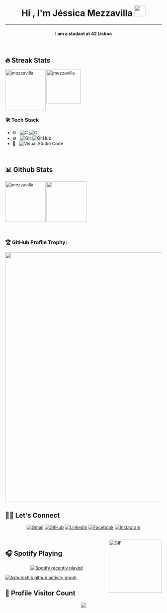 <h1 align="center">Hi , I'm Jéssica Mezzavilla <img src="https://media.giphy.com/media/hvRJCLFzcasrR4ia7z/giphy.gif" width="35"></h1>

<hr/>
<h4 align="center">
  I am a studant at 42 Lisboa
</h4>
<br/>

## 🔥 Streak Stats


<div align="left">
  <img height="130em" align="left" src="https://github-readme-streak-stats.herokuapp.com/?user=jmezzavilla&theme=dark" alt="jmezzavilla" />
  <a href="https://github.com/jmezzavilla/ft_printf">
    <img height="110em" src="https://github-readme-stats.vercel.app/api/pin/?username=jmezzavilla&repo=ft_printf&show_icons=true&theme=dark" alt="jmezzavilla" />
  </a>
</div>

<br/>

### 🛠 Tech Stack
- 🌐 &nbsp;
  ![C](https://img.shields.io/badge/-C-333333?style=flat&logo=C)
  ![C](https://img.shields.io/badge/-shell-333333?style=flat&logo=shell)
- ⚙️ &nbsp;
  ![Git](https://img.shields.io/badge/-Git-333333?style=flat&logo=git)
  ![GitHub](https://img.shields.io/badge/-GitHub-333333?style=flat&logo=github)
- 🔧 &nbsp;
  ![Visual Studio Code](https://img.shields.io/badge/-Visual%20Studio%20Code-333333?style=flat&logo=visual-studio-code&logoColor=007ACC)

<br/>

## 📊 Github Stats

<div>
<p align="left">
    	<a href="https://github.com/jmezzavilla">
	    <img align="left" height="130em" src="https://github-readme-stats.vercel.app/api?username=jmezzavilla&show_icons=true&locale=en&theme=dark" alt="jmezzavilla" />
	   <img height="130em" src="https://github-readme-stats.vercel.app/api/top-langs?username=jmezzavilla&show_icons=true&theme=dark&layout=compact"/>
	</a>	
</p>

</div>

<br/>

### 🏆 GitHub Profile Trophy:
<a href="https://github.com/ryo-ma/github-profile-trophy">
  <img width=800 src="https://github-profile-trophy.vercel.app/?username=jmezzavilla&column=8&theme=dark&no-frame=true&no-bg=true"/>
</a>

<br/>

## 🙋‍♀️ Let's Connect

<p align="center">
	<a href="mailto:jessicamezzavilla@gmail.com"><img src="https://img.icons8.com/bubbles/50/000000/gmail.png" alt="Gmail"/></a>
	<a href="https://github.com/jmezzavilla"><img src="https://img.icons8.com/bubbles/50/000000/github.png" alt="GitHub"/></a>
	<a href="https://linkedin.com/in/jéssica-mezzavilla-1865a741"><img src="https://img.icons8.com/bubbles/50/000000/linkedin.png" alt="LinkedIn"/></a>
	<a href="https://www.facebook.com/jessreis22"><img src="https://img.icons8.com/bubbles/50/000000/facebook-new.png" alt="Facebook"/></a>
	<a href="https://instagram.com/jmezzavilla"><img src="https://img.icons8.com/bubbles/50/000000/instagram.png" alt="Instagram"/></a>
</p>
  
<br/>

<img align="right" alt="GIF" height="170px" src="https://media.giphy.com/media/J5B1Y8QZnzXXbLQIBu/giphy.gif" />


## 🎧 Spotify Playing 
<div align="center">
  <a href="https://open.spotify.com/user/_jessreis">
    <img src="https://spotify-recently-played-readme.vercel.app/api?count=3&unique=true&user=_jessreis" alt="Spotify recently played"  />
  </a>
</div>
  
 
[![Ashutosh's github activity graph](https://github-readme-activity-graph.cyclic.app/graph?username=jmezzavilla&custom_title=Jéssica%20Mezzavilla's%20Contribution%20Graph&hide_border=true&theme=react-dark)](https://github.com/ashutosh00710/github-readme-activity-graph)


## 📍 Profile Visitor Count
<p align="center" >   
  <img src="https://profile-counter.glitch.me/jmezzavilla/count.svg" />  
</p>


</div>
